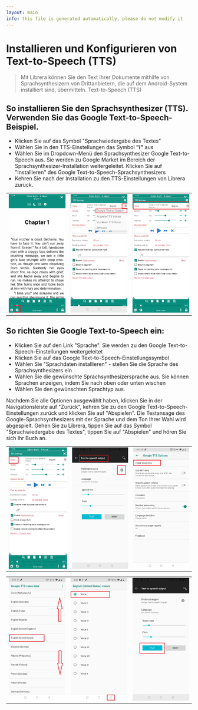 ```yaml
---
layout: main
info: this file is generated automatically, please do not modify it
---
```


# Installieren und Konfigurieren von Text-to-Speech (TTS)

> Mit Librera können Sie den Text Ihrer Dokumente mithilfe von Sprachsynthesizern von Drittanbietern, die auf dem Android-System installiert sind, übermitteln. Text-to-Speech (TTS)

## So installieren Sie den Sprachsynthesizer (TTS). Verwenden Sie das Google Text-to-Speech-Beispiel.

* Klicken Sie auf das Symbol &quot;Sprachwiedergabe des Textes&quot;
* Wählen Sie in den TTS-Einstellungen das Symbol **&quot;i&quot;** aus
* Wählen Sie im Dropdown-Menü den Sprachsynthesizer Google Text-to-Speech aus. Sie werden zu Google Market im Bereich der Sprachsynthesizer-Installation weitergeleitet. Klicken Sie auf &quot;Installieren&quot; des Google Text-to-Speech-Sprachsynthesizers
* Kehren Sie nach der Installation zu den TTS-Einstellungen von Librera zurück.

||||
|-|-|-|
|![](1.jpg)|![](3.jpg)|![](2.jpg)|

## So richten Sie Google Text-to-Speech ein:

* Klicken Sie auf den Link &quot;Sprache&quot;. Sie werden zu den Google Text-to-Speech-Einstellungen weitergeleitet
* Klicken Sie auf das Google Text-to-Speech-Einstellungssymbol
* Wählen Sie &quot;Sprachdaten installieren&quot; - stellen Sie die Sprache des Sprachsynthesizers ein
* Wählen Sie die gewünschte Sprachsynthesizersprache aus. Sie können Sprachen anzeigen, indem Sie nach oben oder unten wischen
* Wählen Sie den gewünschten Sprachtyp aus.

Nachdem Sie alle Optionen ausgewählt haben, klicken Sie in der Navigationsleiste auf &quot;Zurück&quot;, kehren Sie zu den Google Text-to-Speech-Einstellungen zurück und klicken Sie auf &quot;Abspielen&quot;. Die Testansage des Google-Sprachsynthesizers mit der Sprache und dem Ton Ihrer Wahl wird abgespielt. Gehen Sie zu Librera, tippen Sie auf das Symbol &quot;Sprachwiedergabe des Textes&quot;, tippen Sie auf &quot;Abspielen&quot; und hören Sie sich Ihr Buch an.

||||
|-|-|-|
|![](4.jpg)|![](5.jpg)|![](6.jpg)|

||||
|-|-|-|
|![](7.jpg)|![](8.jpg)|![](9.jpg)|
